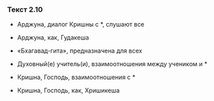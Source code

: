 ### Текст 2.10

- Арджуна, диалог Кришны с *, слушают все

- Арджуна, как, Гудакеша

- «Бхагавад-гита», предназначена для всех

- Духовный(е) учитель(и), взаимоотношения между учеником и *

- Кришна, Господь, взаимоотношения с *

- Кришна, Господь, как, Хришикеша
	
